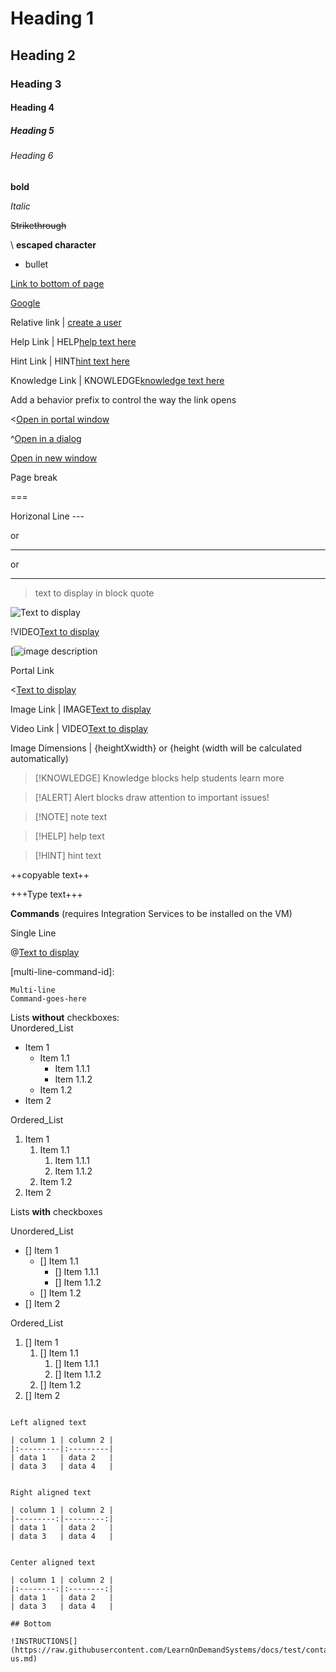 # Heading 1 

## Heading 2 

### Heading 3 

#### Heading 4 

##### Heading 5 

###### Heading 6 




**bold** 

*Italic* 

~~Strikethrough~~ 

\ **escaped character**

- bullet

[Link to bottom of page](#bottom)

[Google](https://google.com)

Relative link | [create a user](create-user.md)

Help Link     | HELP[help text here](https://google.com)      

Hint Link     | HINT[hint text here](https://www.learnondemandsystems.com/) 

Knowledge Link | KNOWLEDGE[knowledge text here](https://www.learnondemandsystems.com/)                                       

Add a behavior prefix to control the way the link opens 

  

<[Open in portal window](https://www.learnondemandsystems.com)    



^[Open in a dialog](https://www.learnondemandsystems.com)      



[Open in new window ](https://www.learnondemandsystems.com)      

                                       
Page break        

===  

Horizonal Line     ---

or 

*** 

or

___ 

> text to display in block quote       
                                         
![Text to display](https://www.zelda.com/assets/img/home/games/354x198_ZeldaBreathofWild_v01.jpg)                               

!VIDEO[Text to display](https://www.youtube.com/watch?v=FDWb7aXOPCE)      

[![image description]((https://www.zelda.com/assets/img/home/games/354x198_ZeldaBreathofWild_v01.jpg)  )

Portal Link 

<[Text to display](https://www.learnondemandsystems.com)       

Image Link        |  IMAGE[Text to display](URL) 

Video Link        |  VIDEO[Text to display](URL)

Image Dimensions  | {heightXwidth} or {height (width will be calculated automatically) 
                                       
>[!KNOWLEDGE] Knowledge blocks help students learn more

>[!ALERT] Alert blocks draw attention to important issues! 

>[!NOTE] note text   

>[!HELP] help text

>[!HINT] hint text

++copyable text++ 

+++Type text+++    

**Commands** (requires Integration Services to be installed on the VM)</font>

Single Line

@[Text to display](`command`)

[multi-line-command-id]:
```
Multi-line
Command-goes-here
```

Lists **without** checkboxes:       
Unordered_List
- Item 1
    - Item 1.1
        - Item 1.1.1
        - Item 1.1.2
    - Item 1.2
- Item 2

Ordered_List
1. Item 1
    1. Item 1.1
        1. Item 1.1.1
        1. Item 1.1.2
    1. Item 1.2
1. Item 2


Lists **with** checkboxes

Unordered_List
- [] Item 1
    - [] Item 1.1
        - [] Item 1.1.1
        - [] Item 1.1.2
    - [] Item 1.2
- [] Item 2

Ordered_List
1. [] Item 1
    1. [] Item 1.1
        1. [] Item 1.1.1
        1. [] Item 1.1.2
    1. [] Item 1.2
1. [] Item 2
```

Left aligned text

| column 1 | column 2 |
|:---------|:---------|
| data 1   | data 2   |
| data 3   | data 4   |


Right aligned text

| column 1 | column 2 |
|---------:|---------:|
| data 1   | data 2   |
| data 3   | data 4   |


Center aligned text

| column 1 | column 2 |
|:--------:|:--------:|
| data 1   | data 2   |
| data 3   | data 4   |

## Bottom

!INSTRUCTIONS[](https://raw.githubusercontent.com/LearnOnDemandSystems/docs/test/contact-us.md)   

